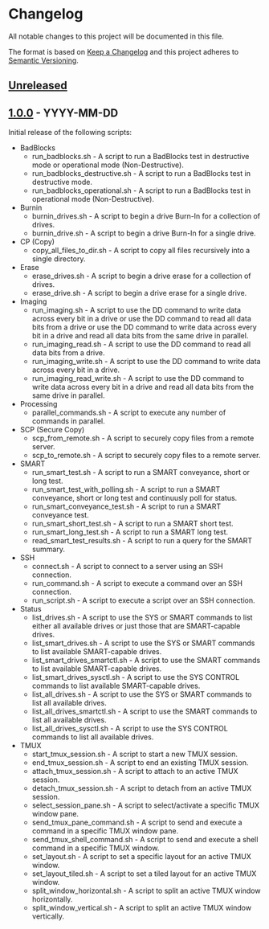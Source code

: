 # Changelog

All notable changes to this project will be documented in this file.

The format is based on [Keep a Changelog](https://keepachangelog.com/en/1.0.0/) 
and this project adheres to 
[Semantic Versioning](https://semver.org/spec/v2.0.0.html).

## [Unreleased]

## [1.0.0] - YYYY-MM-DD

Initial release of the following scripts:

* BadBlocks
	* run_badblocks.sh - A script to run a BadBlocks test in destructive mode or 
	operational mode (Non-Destructive).
	* run_badblocks_destructive.sh - A script to run a BadBlocks test in 
	destructive mode.
	* run_badblocks_operational.sh - A script to run a BadBlocks test in 
	operational mode (Non-Destructive).
* Burnin
	* burnin_drives.sh - A script to begin a drive Burn-In for a collection of 
	drives.
	* burnin_drive.sh - A script to begin a drive Burn-In for a single drive.
* CP (Copy)
	* copy_all_files_to_dir.sh - A script to copy all files recursively into a 
	single directory.
* Erase
	* erase_drives.sh - A script to begin a drive erase for a collection of 
	drives.
	* erase_drive.sh - A script to begin a drive erase for a single drive.
* Imaging
	* run_imaging.sh - A script to use the DD command to write data across 
	every bit in a drive or use the DD command to read all data bits from a 
	drive or use the DD command to write data across every bit in a drive and 
	read all data bits from the same drive in parallel.
	* run_imaging_read.sh - A script to use the DD command to read all data bits 
	from a drive.
	* run_imaging_write.sh - A script to use the DD command to write data across 
	every bit in a drive.
	* run_imaging_read_write.sh - A script to use the DD command to write data 
	across every bit in a drive and read all data bits from the same drive in 
	parallel.
* Processing
	* parallel_commands.sh - A script to execute any number of commands in 
	parallel.
* SCP (Secure Copy)
	* scp_from_remote.sh - A script to securely copy files from a remote server.
	* scp_to_remote.sh - A script to securely copy files to a remote server.
* SMART
	* run_smart_test.sh - A script to run a SMART conveyance, short or long 
	test.
	* run_smart_test_with_polling.sh - A script to run a SMART conveyance, short 
	or long test and continuusly poll for status.
	* run_smart_conveyance_test.sh - A script to run a SMART conveyance test.
	* run_smart_short_test.sh - A script to run a SMART short test.
	* run_smart_long_test.sh - A script to run a SMART long test.
	* read_smart_test_results.sh - A script to run a query for the SMART 
	summary.
* SSH
	* connect.sh - A script to connect to a server using an SSH connection.
	* run_command.sh - A script to execute a command over an SSH connection.
	* run_script.sh - A script to execute a script over an SSH connection.
* Status
	* list_drives.sh - A script to use the SYS or SMART commands to list either 
	all available drives or just those that are SMART-capable drives.
	* list_smart_drives.sh - A script to use the SYS or SMART commands to list 
	available SMART-capable drives.
	* list_smart_drives_smartctl.sh - A script to use the SMART commands to list 
	available SMART-capable drives.
	* list_smart_drives_sysctl.sh - A script to use the SYS CONTROL commands to 
	list available SMART-capable drives.
	* list_all_drives.sh - A script to use the SYS or SMART commands to list all 
	available drives.
	* list_all_drives_smartctl.sh - A script to use the SMART commands to list 
	all available drives.
	* list_all_drives_sysctl.sh - A script to use the SYS CONTROL commands to 
	list all available drives.
* TMUX
	* start_tmux_session.sh - A script to start a new TMUX session.
	* end_tmux_session.sh - A script to end an existing TMUX session.
	* attach_tmux_session.sh - A script to attach to an active TMUX session.
	* detach_tmux_session.sh - A script to detach from an active TMUX session.
	* select_session_pane.sh - A script to select/activate a specific TMUX 
	window pane.
	* send_tmux_pane_command.sh - A script to send and execute a command in a 
	specific TMUX window pane.
	* send_tmux_shell_command.sh - A script to send and execute a shell command 
	in a specific TMUX window.
	* set_layout.sh - A script to set a specific layout for an active TMUX 
	window.
	* set_layout_tiled.sh - A script to set a tiled layout for an active TMUX 
	window.
	* split_window_horizontal.sh - A script to split an active TMUX window 
	horizontally.
	* split_window_vertical.sh - A script to split an active TMUX window 
	vertically.

[//]: # (Version Diffs)
[Unreleased]: https://github.com/jhthorp/Utility-Scripts/compare/v1.0.0...HEAD
[1.0.0]: https://github.com/jhthorp/Utility-Scripts/releases/tag/v1.0.0